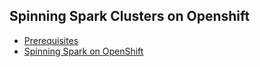 ## Spinning Spark Clusters on Openshift
* [Prerequisites ](Prerequisites.html)
* [Spinning Spark on OpenShift](Spark-on-OpenShift.html)
